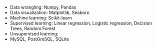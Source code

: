 
- Data wrangling: Numpy, Pandas
- Data visualization: Matplotlib, Seaborn
- Machine learning: Scikit-learn
- Supervised learning: Linear regression, Logistic regression, Decision Trees, Random Forest
- Unsupervised learning: 
- MySQL, PostGreSQL, SQLite
